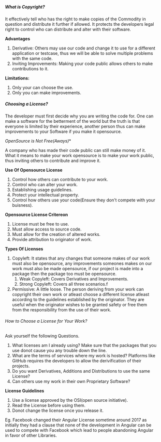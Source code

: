 ##### What is Copyright?

It effectively tell who has the right to make copies of the Commodity in question and distribute it further if allowed. It protects the developers legal right to control who can distribute and alter with their software.

**Advantages**

1. Derivative: Others may use our code and change it to use for a different application or testcase, thus we will be able to solve multiple problems with the same code.
2. Inviting Improvements: Making your code public allows others to make contributions to it.

**Limitations:**

1. Only your can choose the use.
2. Only you can make improvements.

##### Choosing a License?

The developer must first decide why you are writing the code for. One can make a software for the betterment of the world but the truth is that everyone is limited by their experience, another person thus can make improvements to your Software if you make it opensource.

**OpenSource is Not Free(Aways*)**

A company who has made their code public can still make money of it. What it means to make your work opensource is to make your work public, thus inviting others to contribute and improve it. 

**Use Of Opensource License**

1. Control how others can contribute to your work.
2. Control who can alter your work.
3. Establishing usage guidelines.
4. Protect your intellectual property.
5. Control how others use your code(Ensure they don't compete with your buisness).

**Opensource License Critereon**

1. License must be free to use.
2. Must allow access to source code.
3. Must allow for the creation of altered works.
4. Provide attribution to originator of work.

**Types Of Licenses**

1. Copyleft: It states that any changes that someone makes of our work must also be opensource, any improvements someones makes on our work must also be made opensource, if our project is made into a package then the package too must be opensource.
    1. Weak Copyleft: Covers Derivatives and Improvements.
    2. Strong Copyleft: Covers all three scenarios.f
2. Permissive: A little loose. The person deriving from your work can copyright their own work or atleast choose a different license atleast according to the guidelines established by the originator. They are useful when the originator wishes to be granted safety or free them from the responsibility from the use of their work.

###### How to Choose a License for Your Work?

Ask yourself the following Questions.

1. What licenses am I already using? Make sure that the packages that you use donot cause you any trouble down the line.
2. What are the terms of services where my work is hosted? Platforms like GitHub requires the developers to allow the derivification of their projects.
3. Do you want Derivatives, Additions and Distributions to use the same License? 
4. Can others use my work in their own Proprietary Software? 

**License Guidelines**

1. Use a license approved by the OSI(open source initiative).
2. Read the License before using them.
3. Donot change the license once you release it.

Eg. Facebook changed their Angular License sometime around 2017 as initially they had a clause that none of the development in Angular can be used to compete with Facebook which lead to people abandoning Angular in favor of other Libraries.